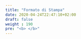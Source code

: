 ```yaml
---
title: "Formato di Stampa"
date: 2020-04-24T22:47:10+02:00
draft: false
weight : 190
pre: "<b> </b>"
---
```

